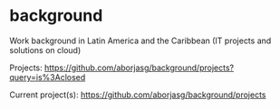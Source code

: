 # background
Work background in Latin America and the Caribbean (IT projects and solutions on cloud)

Projects: https://github.com/aborjasg/background/projects?query=is%3Aclosed

Current project(s): https://github.com/aborjasg/background/projects
